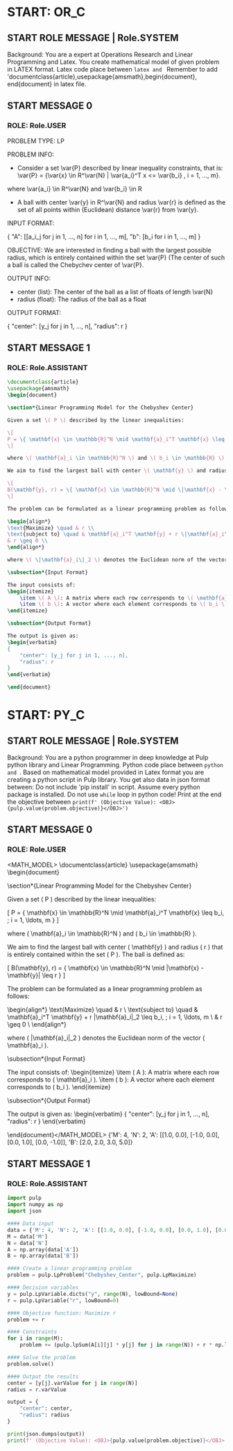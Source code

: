 # START: OR_C 
## START ROLE MESSAGE | Role.SYSTEM 
Background: You are a expert at Operations Research and Linear Programming and Latex. You create mathematical model of given problem in LATEX format. Latex code place between ```latex and ``` Remember to add 'documentclass{article},usepackage{amsmath},begin{document}, end{document} in latex file. 
## START MESSAGE 0 
### ROLE: Role.USER
<DESCRIPTION>

PROBLEM TYPE: LP

PROBLEM INFO: 
- Consider a set \var{P} described by linear inequality constraints, that is:
 \var{P} = {\var{x} \in R^\var{N} | \var{a_i}^T x <= \var{b_i} , i = 1, ..., m}.

where \var{a_i} \in R^\var{N} and \var{b_i} \in R

- A ball with center \var{y} in R^\var{N} and radius \var{r} is defined as the set of all points within (Euclidean) distance \var{r} from \var{y}.


INPUT FORMAT: 

{
    "A": [[a_i_j for j in 1, ..., n] for i in 1, ..., m],
    "b": [b_i for i in 1, ..., m]
}

OBJECTIVE: We are interested in finding a ball with the largest possible radius, which is entirely contained within the set \var{P} (The center of such a ball is called the Chebychev center of \var{P}.

OUTPUT INFO:

- center (list): The center of the ball as a list of floats of length \var{N}
- radius (float): The radius of the ball as a float

OUTPUT FORMAT:

{
    "center": [y_j for j in 1, ..., n],
    "radius": r
}


</DESCRIPTION>


## START MESSAGE 1 
### ROLE: Role.ASSISTANT
```latex
\documentclass{article}
\usepackage{amsmath}
\begin{document}

\section*{Linear Programming Model for the Chebyshev Center}

Given a set \( P \) described by the linear inequalities:

\[
P = \{ \mathbf{x} \in \mathbb{R}^N \mid \mathbf{a}_i^T \mathbf{x} \leq b_i, \; i = 1, \ldots, m \}
\]

where \( \mathbf{a}_i \in \mathbb{R}^N \) and \( b_i \in \mathbb{R} \).

We aim to find the largest ball with center \( \mathbf{y} \) and radius \( r \) that is entirely contained within the set \( P \). The ball is defined as:

\[
B(\mathbf{y}, r) = \{ \mathbf{x} \in \mathbb{R}^N \mid \|\mathbf{x} - \mathbf{y}\| \leq r \}
\]

The problem can be formulated as a linear programming problem as follows:

\begin{align*}
\text{Maximize} \quad & r \\
\text{subject to} \quad & \mathbf{a}_i^T \mathbf{y} + r \|\mathbf{a}_i\|_2 \leq b_i, \; i = 1, \ldots, m \\
& r \geq 0 \\
\end{align*}

where \( \|\mathbf{a}_i\|_2 \) denotes the Euclidean norm of the vector \( \mathbf{a}_i \).

\subsection*{Input Format}

The input consists of:
\begin{itemize}
    \item \( A \): A matrix where each row corresponds to \( \mathbf{a}_i \).
    \item \( b \): A vector where each element corresponds to \( b_i \).
\end{itemize}

\subsection*{Output Format}

The output is given as:
\begin{verbatim}
{
    "center": [y_j for j in 1, ..., n],
    "radius": r
}
\end{verbatim}

\end{document}
```

# START: PY_C 
## START ROLE MESSAGE | Role.SYSTEM 
Background: You are a python programmer in deep knowledge at Pulp python library and Linear Programming. Python code place between ```python and ```. Based on mathematical model provided in Latex format you are creating a python script in Pulp library. You get also data in json format between: <DATA></DATA> Do not include 'pip install' in script. Assume every python package is installed. Do not use `while` loop in python code! Print at the end the objective between <OBJ></OBJ> `print(f' (Objective Value): <OBJ>{pulp.value(problem.objective)}</OBJ>')` 
## START MESSAGE 0 
### ROLE: Role.USER
<MATH_MODEL>
\documentclass{article}
\usepackage{amsmath}
\begin{document}

\section*{Linear Programming Model for the Chebyshev Center}

Given a set \( P \) described by the linear inequalities:

\[
P = \{ \mathbf{x} \in \mathbb{R}^N \mid \mathbf{a}_i^T \mathbf{x} \leq b_i, \; i = 1, \ldots, m \}
\]

where \( \mathbf{a}_i \in \mathbb{R}^N \) and \( b_i \in \mathbb{R} \).

We aim to find the largest ball with center \( \mathbf{y} \) and radius \( r \) that is entirely contained within the set \( P \). The ball is defined as:

\[
B(\mathbf{y}, r) = \{ \mathbf{x} \in \mathbb{R}^N \mid \|\mathbf{x} - \mathbf{y}\| \leq r \}
\]

The problem can be formulated as a linear programming problem as follows:

\begin{align*}
\text{Maximize} \quad & r \\
\text{subject to} \quad & \mathbf{a}_i^T \mathbf{y} + r \|\mathbf{a}_i\|_2 \leq b_i, \; i = 1, \ldots, m \\
& r \geq 0 \\
\end{align*}

where \( \|\mathbf{a}_i\|_2 \) denotes the Euclidean norm of the vector \( \mathbf{a}_i \).

\subsection*{Input Format}

The input consists of:
\begin{itemize}
    \item \( A \): A matrix where each row corresponds to \( \mathbf{a}_i \).
    \item \( b \): A vector where each element corresponds to \( b_i \).
\end{itemize}

\subsection*{Output Format}

The output is given as:
\begin{verbatim}
{
    "center": [y_j for j in 1, ..., n],
    "radius": r
}
\end{verbatim}

\end{document}</MATH_MODEL>
<DATA>
{'M': 4, 'N': 2, 'A': [[1.0, 0.0], [-1.0, 0.0], [0.0, 1.0], [0.0, -1.0]], 'B': [2.0, 2.0, 3.0, 5.0]}</DATA>


## START MESSAGE 1 
### ROLE: Role.ASSISTANT
```python
import pulp
import numpy as np
import json

#### Data input
data = {'M': 4, 'N': 2, 'A': [[1.0, 0.0], [-1.0, 0.0], [0.0, 1.0], [0.0, -1.0]], 'B': [2.0, 2.0, 3.0, 5.0]}
M = data['M']
N = data['N']
A = np.array(data['A'])
B = np.array(data['B'])

#### Create a linear programming problem
problem = pulp.LpProblem("Chebyshev_Center", pulp.LpMaximize)

#### Decision variables
y = pulp.LpVariable.dicts("y", range(N), lowBound=None)
r = pulp.LpVariable("r", lowBound=0)

#### Objective function: Maximize r
problem += r

#### Constraints
for i in range(M):
    problem += (pulp.lpSum(A[i][j] * y[j] for j in range(N)) + r * np.linalg.norm(A[i]) <= B[i])

#### Solve the problem
problem.solve()

#### Output the results
center = [y[j].varValue for j in range(N)]
radius = r.varValue

output = {
    "center": center,
    "radius": radius
}

print(json.dumps(output))
print(f' (Objective Value): <OBJ>{pulp.value(problem.objective)}</OBJ>')
```

